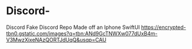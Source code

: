 # Discord-
Discord
  Fake Discord Repo
Made off an Iphone
   SwiftUI
https://encrypted-tbn0.gstatic.com/images?q=tbn:ANd9GcTNWXw077dUxB4m-V3MwzXixeNAzQORTJdUqQ&usqp=CAU